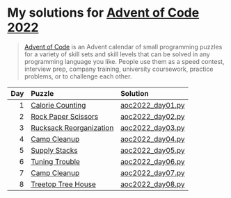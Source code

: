 # My solutions for [Advent of Code 2022](https://adventofcode.com/2022)

> [Advent of Code](https://adventofcode.com/2022/about) is an Advent calendar of small
> programming puzzles for a variety of skill sets and skill levels that can be solved in
> any programming language you like. People use them as a speed contest, interview prep,
> company training, university coursework, practice problems, or to challenge each other.

| Day | Puzzle                                                            | Solution                             |
| --: | :---------------------------------------------------------------- | :----------------------------------- |
|   1 | [Calorie Counting](https://adventofcode.com/2022/day/1)           | [aoc2022_day01.py](aoc2022_day01.py) |
|   2 | [Rock Paper Scissors](https://adventofcode.com/2022/day/2)        | [aoc2022_day02.py](aoc2022_day02.py) |
|   3 | [Rucksack Reorganization](https://adventofcode.com/2022/day/3)    | [aoc2022_day03.py](aoc2022_day03.py) |
|   4 | [Camp Cleanup](https://adventofcode.com/2022/day/4)               | [aoc2022_day04.py](aoc2022_day04.py) |
|   5 | [Supply Stacks](https://adventofcode.com/2022/day/5)              | [aoc2022_day05.py](aoc2022_day05.py) |
|   6 | [Tuning Trouble](https://adventofcode.com/2022/day/6)             | [aoc2022_day06.py](aoc2022_day06.py) |
|   7 | [Camp Cleanup](https://adventofcode.com/2022/day/7)               | [aoc2022_day07.py](aoc2022_day07.py) |
|   8 | [Treetop Tree House](https://adventofcode.com/2022/day/8)         | [aoc2022_day08.py](aoc2022_day08.py) |
